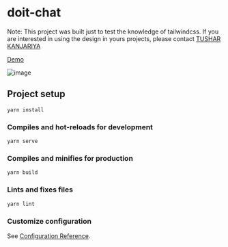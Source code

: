 # doit-chat

Note: This project was built just to test the knowledge of tailwindcss. If you are interested in using the design in yours projects, please contact [TUSHAR KANJARIYA](https://www.uplabs.com/posts/chat-ui-design-0b930711-4cfd-4ab4-b686-6e7785624b16)

[Demo](http://doit-chat.herokuapp.com/)

![image](https://user-images.githubusercontent.com/1490347/97096885-0bb88d80-1649-11eb-9eaa-fa5d56f5ae51.png)


## Project setup
```
yarn install
```

### Compiles and hot-reloads for development
```
yarn serve
```

### Compiles and minifies for production
```
yarn build
```

### Lints and fixes files
```
yarn lint
```

### Customize configuration
See [Configuration Reference](https://cli.vuejs.org/config/).
